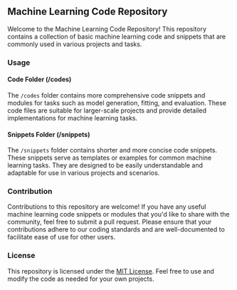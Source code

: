 ## Machine Learning Code Repository

Welcome to the Machine Learning Code Repository! This repository contains a collection of basic machine learning code and snippets that are commonly used in various projects and tasks.

### Usage

#### Code Folder (/codes)

The `/codes` folder contains more comprehensive code snippets and modules for tasks such as model generation, fitting, and evaluation. These code files are suitable for larger-scale projects and provide detailed implementations for machine learning tasks.

#### Snippets Folder (/snippets)

The `/snippets` folder contains shorter and more concise code snippets. These snippets serve as templates or examples for common machine learning tasks. They are designed to be easily understandable and adaptable for use in various projects and scenarios.

### Contribution

Contributions to this repository are welcome! If you have any useful machine learning code snippets or modules that you'd like to share with the community, feel free to submit a pull request. Please ensure that your contributions adhere to our coding standards and are well-documented to facilitate ease of use for other users.

### License

This repository is licensed under the [MIT License](LICENSE). Feel free to use and modify the code as needed for your own projects.
